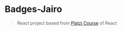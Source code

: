 # Badges-Jairo
> React project based from [Platzi Course][react_url] of React

[react_url]: https://platzi.com/cursos/react/